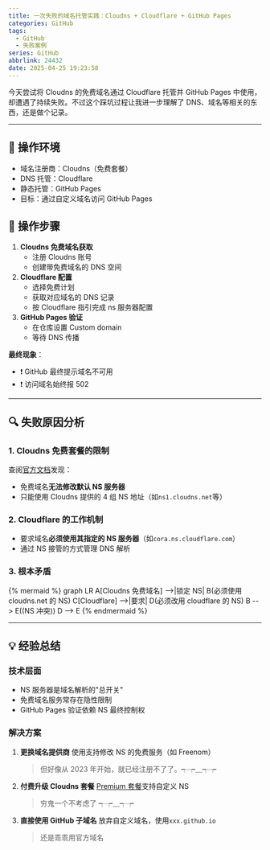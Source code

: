 ```yaml
---
title: 一次失败的域名托管实践：Cloudns + Cloudflare + GitHub Pages
categories: GitHub
tags:
  - GitHub
  - 失败案例
series: GitHub
abbrlink: 24432
date: 2025-04-25 19:23:58
---
```


今天尝试将 Cloudns 的免费域名通过 Cloudflare 托管并 GitHub Pages 中使用，却遭遇了持续失败。不过这个踩坑过程让我进一步理解了 DNS、域名等相关的东西，还是做个记录。

---

## 🚧 操作环境

- 域名注册商：Cloudns（免费套餐）
- DNS 托管：Cloudflare
- 静态托管：GitHub Pages
- 目标：通过自定义域名访问 GitHub Pages

## 🔄 操作步骤

1. **Cloudns 免费域名获取**
   - 注册 Cloudns 账号
   - 创建带免费域名的 DNS 空间
2. **Cloudflare 配置**
   - 选择免费计划
   - 获取对应域名的 DNS 记录
   - 按 Cloudflare 指引完成 ns 服务器配置
3. **GitHub Pages 验证**
   - 在仓库设置 Custom domain
   - 等待 DNS 传播

**最终现象**：

- ❗ GitHub 最终提示域名不可用
- ❗ 访问域名始终报 502

---

## 🔍 失败原因分析

### 1. Cloudns 免费套餐的限制

查阅[官方文档](https://www.cloudns.net/wiki/article/42/)发现：

- 免费域名**无法修改默认 NS 服务器**
- 只能使用 Cloudns 提供的 4 组 NS 地址（如`ns1.cloudns.net`等）

### 2. Cloudflare 的工作机制

- 要求域名**必须使用其指定的 NS 服务器**（如`cora.ns.cloudflare.com`）
- 通过 NS 接管的方式管理 DNS 解析

### 3. 根本矛盾

{% mermaid %}
graph LR
A[Cloudns 免费域名] -->|锁定 NS| B(必须使用 cloudns.net 的 NS)
C[Cloudflare] -->|要求| D(必须改用 cloudflare 的 NS)
B --> E((NS 冲突))
D --> E
{% endmermaid %}

---

## 💡 经验总结

### 技术层面

- NS 服务器是域名解析的"总开关"
- 免费域名服务常存在隐性限制
- GitHub Pages 验证依赖 NS 最终控制权

### 解决方案

1. **更换域名提供商**
   使用支持修改 NS 的免费服务（如 Freenom）

   > 但好像从 2023 年开始，就已经注册不了了。┭┮﹏┭┮

2. **付费升级 Cloudns 套餐**
   [Premium 套餐](https://www.cloudns.net/pricing/)支持自定义 NS

   > 穷鬼一个不考虑了 ┭┮﹏┭┮

3. **直接使用 GitHub 子域名**
   放弃自定义域名，使用`xxx.github.io`

   > 还是乖乖用官方域名
